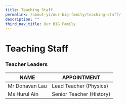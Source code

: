 ```yaml
---
title: Teaching Staff
permalink: /about-yi/our-big-family/teaching-staff/
description: ""
third_nav_title: Our BIG Family
---
```

# **Teaching Staff**

### Teacher Leaders

| NAME 	| APPOINTMENT 	|
|---	|---	|
| Mr Donavan Lau 	| Lead Teacher (Physics) 	|
| Ms Hurul Ain 	| Senior Teacher (History) 	|